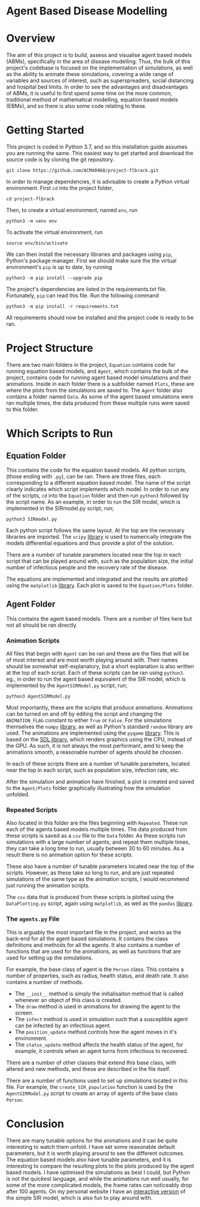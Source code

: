 # Agent Based Disease Modelling

# Overview

The aim of this project is to build, assess and visualise agent based models (ABMs), specifically in the area of disease modelling. Thus, the bulk of this project's codebase is focused on the implementation of simulations, as well as the ability to animate these simulations, covering a wide range of variables and sources of interest, such as superspreaders, social distancing and hospital bed limits.
In order to see the advantages and disadvantages of ABMs, it is useful to first spend some time on the more common, traditional method of mathematical modelling, equation based models (EBMs), and so there is also some code relating to these.

# Getting Started

This project is coded in Python 3.7, and so this installation guide assumes you are running the same. This easiest way to get started and download the source code is by cloning the git repository.

```
git clone https://github.com/ACM40960/project-flbrack.git
```

In order to manage dependencies, it is advisable to create a Python virtual environment. First `cd` into the project folder,

```
cd project-flbrack
```

Then, to create a virtual environment, named `env`, run

```
python3 -m venv env
```

To activate the virtual environment, run

```
source env/bin/activate
```

We can then install the necessary libraries and packages using `pip`, Python's package manager. First we should make sure the the virtual environment's `pip` is up to date, by running

```
python3 -m pip install --upgrade pip
```

The project's dependencies are listed in the requirements.txt file. Fortunately, `pip` can read this file. Run the following command

```
python3 -m pip install -r requirements.txt
```

All requirements should now be installed and the project code is ready to be ran.

# Project Structure 

There are two main folders in the project, `Equation` contains code for running equation based models, and `Agent`, which contains the bulk of the project, contains code for running agent based model simulations and their animations.
Inside in each folder there is a subfolder named `Plots`, these are where the plots from the simulations are saved to. The `Agent` folder also contains a folder named `Data`. As some of the agent based simulations were ran multiple times, the data produced from these multiple runs were saved to this folder.

# Which Scripts to Run

## Equation Folder

This contains the code for the equation based models. All python scripts, (those ending with `.py`), can be ran. There are three files, each corresponding to a different equation based model. The name of the script clearly indicates which script implements which model. In order to run any of the scripts, `cd` into the `Equation` folder and then run `python3` followed by the script name. As an example, in order to run the SIR model, which is implemented in the SIRmodel.py script, run;

```
python3 SIRmodel.py
```

Each python script follows the same layout. At the top are the necessary libraries are imported. The `scipy` [library](https://www.scipy.org/scipylib/index.html) is used to numerically integrate the models differential equations and thus provide a plot of the solution.

There are a number of tunable parameters located near the top in each script that can be played around with, such as the population size, the initial number of infectious people and the recovery rate of the disease.

The equations are implemented and integrated and the results are plotted using the `matplotlib` [library](https://matplotlib.org/). Each plot is saved to the `Equation/Plots` folder.

## Agent Folder

This contains the agent based models. There are a number of files here but not all should be ran directly.

### Animation Scripts

All files that begin with `Agent` can be ran and these are the files that will be of most interest and are most worth playing around with. Their names should be somewhat self-explanatory, but a short explanation is also written at the top of each script. Each of these scripts can be ran using `python3`. eg., in order to run the agent based equivalent of the SIR model, which is implemented by the `AgentSIRModel.py` script, run;

```
python3 AgentSIRModel.py
```

Most importantly, these are the scripts that produce animations. Animations can be turned on and off by editing the script and changing the `ANIMATION_FLAG` constant to either `True` or `False`. For the simulations themselves the `numpy` [library](https://numpy.org/), as well as Python's standard `random` library are used. The animations are implemented using the `pygame` [library](https://www.pygame.org/news). This is based on the [SDL library](https://www.libsdl.org/), which renders graphics using the CPU, instead of the GPU. As such, it is not always the most performant, amd to keep the animations smooth, a reasonable number of agents should be choosen.

In each of these scripts there are a number of tunable parameters, located near the top in each script, such as population size, infection rate, etc.

After the simulation and animation have finished, a plot is created and saved to the `Agent/Plots` folder graphically illustrating how the simulation unfolded.

### Repeated Scripts

Also located in this folder are the files beginning with `Repeated`. These run each of the agents based models multiple times. The data produced from these scripts is saved as a `csv` file to the `Data` folder. As these scripts run simulations with a large number of agents, and repeat them multiple times, they can take a long time to run, usually between 30 to 60 minutes. As a result there is no animation option for these scripts.

These also have a number of tunable parameters located near the top of the scripts. However, as these take so long to run, and are just repeated simulations of the same type as the animation scripts, I would recommend just running the animation scripts.

The `csv` data that is produced from these scripts is plotted using the `DataPlotting.py` script, again using `matplotlib`, as well as the `pandas` [library](https://pandas.pydata.org/).

### The `agents.py` File

This is arguably the most important file in the project, and works as the back-end for all the agent based simulations. It contains the class definitions and methods for all the agents.
It also contains a number of functions that are used for the animations, as well as functions that are used for setting up the simulations.

For example, the base class of agent is the `Person` class. This contains a number of properties, such as radius, health status, and death rate. It also contains a number of methods.

+ The `__init__` method is simply the initialisaiton method that is called whenever an object of this class is created.
+ The `draw` method is used in animations for drawing the agent to the screen.
+ The `infect` method is used in simulation such that a susceptible agent can be infected by an infectious agent.
+ The `position_update` method controls how the agent moves in it's environment.
+ The `status_update` method affects the health status of the agent, for example, it controls when an agent turns from infectious to recovered.

There are a number of other classes that extend this base class, with altered and new methods, and these are described in the file itself.

There are a number of functions used to set up simulations located in this file. For example, the `create_SIR_population` function is used by the `AgentSIRModel.py` script to create an array of agents of the base class `Person`.

# Conclusion

There are many tunable options for the animations and it can be quite interesting to watch them unfold. I have set some reasonable default parameters, but it is worth playing around to see the different outcomes.
The equation based models also have tunable parameters, and it is interesting to compare the resulting plots to the plots produced by the agent based models.
I have optimised the simulations as best I could, but Python is not the quickest language, and while the animations run well usually, for some of the more complicated models, the frame rates can noticeably drop after 100 agents.
On my personal website I have an [interactive version](https://flbrack.com/posts/2021-07-01-agent/#interactive-animation) of the simple SIR model, which is also fun to play around with.
